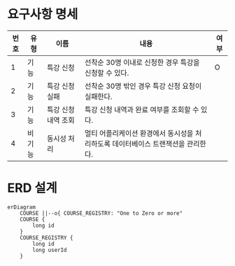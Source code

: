 # 요구사항 명세

| 번호 | 유형  | 이름          | 내용                                           | 여부 |
|----|-----|-------------|----------------------------------------------|----|
| 1  | 기능  | 특강 신청       | 선착순 30명 이내로 신청한 경우 특강을 신청할 수 있다.             | O  |
| 2  | 기능  | 특강 신청 실패    | 선착순 30명 밖인 경우 특강 신청 요청이 실패한다.                
| 3  | 기능  | 특강 신청 내역 조회 | 특강 신청 내역과 완료 여부를 조회할 수 있다.                   |    |
| 4  | 비기능 | 동시성 처리      | 멀티 어플리케이션 환경에서 동시성을 처리하도록 데이터베이스 트랜잭션을 관리한다. |    |

# ERD 설계

```mermaid
erDiagram
    COURSE ||--o{ COURSE_REGISTRY: "One to Zero or more"
    COURSE {
        long id
    }
    COURSE_REGISTRY {
        long id
        long userId
    }
```